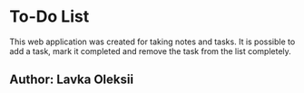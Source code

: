 # To-Do List

This web application was created for taking notes and tasks. It is possible to add a task, mark it completed and remove the task from the list completely.

## Author: Lavka Oleksii